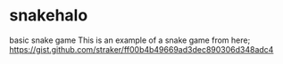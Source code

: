 # snakehalo
basic snake game
This is an example of a snake game
from here; https://gist.github.com/straker/ff00b4b49669ad3dec890306d348adc4
